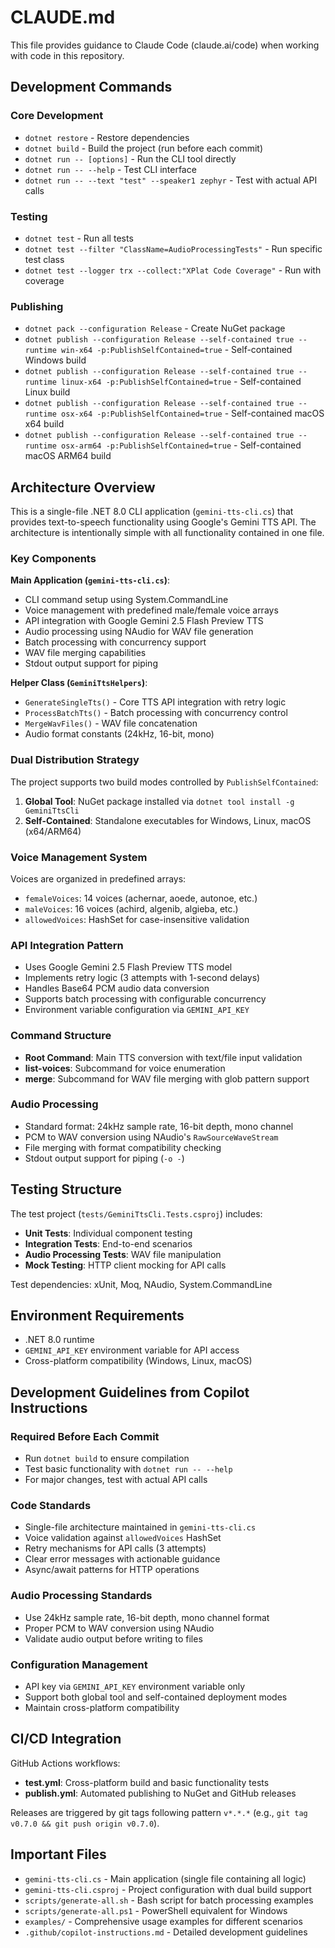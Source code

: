 # CLAUDE.md

This file provides guidance to Claude Code (claude.ai/code) when working with code in this repository.

## Development Commands

### Core Development
- `dotnet restore` - Restore dependencies
- `dotnet build` - Build the project (run before each commit)
- `dotnet run -- [options]` - Run the CLI tool directly
- `dotnet run -- --help` - Test CLI interface
- `dotnet run -- --text "test" --speaker1 zephyr` - Test with actual API calls

### Testing
- `dotnet test` - Run all tests
- `dotnet test --filter "ClassName=AudioProcessingTests"` - Run specific test class
- `dotnet test --logger trx --collect:"XPlat Code Coverage"` - Run with coverage

### Publishing
- `dotnet pack --configuration Release` - Create NuGet package
- `dotnet publish --configuration Release --self-contained true --runtime win-x64 -p:PublishSelfContained=true` - Self-contained Windows build
- `dotnet publish --configuration Release --self-contained true --runtime linux-x64 -p:PublishSelfContained=true` - Self-contained Linux build
- `dotnet publish --configuration Release --self-contained true --runtime osx-x64 -p:PublishSelfContained=true` - Self-contained macOS x64 build
- `dotnet publish --configuration Release --self-contained true --runtime osx-arm64 -p:PublishSelfContained=true` - Self-contained macOS ARM64 build

## Architecture Overview

This is a single-file .NET 8.0 CLI application (`gemini-tts-cli.cs`) that provides text-to-speech functionality using Google's Gemini TTS API. The architecture is intentionally simple with all functionality contained in one file.

### Key Components

**Main Application (`gemini-tts-cli.cs`)**:
- CLI command setup using System.CommandLine
- Voice management with predefined male/female voice arrays
- API integration with Google Gemini 2.5 Flash Preview TTS
- Audio processing using NAudio for WAV file generation
- Batch processing with concurrency support
- WAV file merging capabilities
- Stdout output support for piping

**Helper Class (`GeminiTtsHelpers`)**:
- `GenerateSingleTts()` - Core TTS API integration with retry logic
- `ProcessBatchTts()` - Batch processing with concurrency control
- `MergeWavFiles()` - WAV file concatenation
- Audio format constants (24kHz, 16-bit, mono)

### Dual Distribution Strategy

The project supports two build modes controlled by `PublishSelfContained`:
1. **Global Tool**: NuGet package installed via `dotnet tool install -g GeminiTtsCli`
2. **Self-Contained**: Standalone executables for Windows, Linux, macOS (x64/ARM64)

### Voice Management System

Voices are organized in predefined arrays:
- `femaleVoices`: 14 voices (achernar, aoede, autonoe, etc.)
- `maleVoices`: 16 voices (achird, algenib, algieba, etc.)
- `allowedVoices`: HashSet for case-insensitive validation

### API Integration Pattern

- Uses Google Gemini 2.5 Flash Preview TTS model
- Implements retry logic (3 attempts with 1-second delays)
- Handles Base64 PCM audio data conversion
- Supports batch processing with configurable concurrency
- Environment variable configuration via `GEMINI_API_KEY`

### Command Structure

- **Root Command**: Main TTS conversion with text/file input validation
- **list-voices**: Subcommand for voice enumeration
- **merge**: Subcommand for WAV file merging with glob pattern support

### Audio Processing

- Standard format: 24kHz sample rate, 16-bit depth, mono channel
- PCM to WAV conversion using NAudio's `RawSourceWaveStream`
- File merging with format compatibility checking
- Stdout output support for piping (`-o -`)

## Testing Structure

The test project (`tests/GeminiTtsCli.Tests.csproj`) includes:
- **Unit Tests**: Individual component testing
- **Integration Tests**: End-to-end scenarios
- **Audio Processing Tests**: WAV file manipulation
- **Mock Testing**: HTTP client mocking for API calls

Test dependencies: xUnit, Moq, NAudio, System.CommandLine

## Environment Requirements

- .NET 8.0 runtime
- `GEMINI_API_KEY` environment variable for API access
- Cross-platform compatibility (Windows, Linux, macOS)

## Development Guidelines from Copilot Instructions

### Required Before Each Commit
- Run `dotnet build` to ensure compilation
- Test basic functionality with `dotnet run -- --help`
- For major changes, test with actual API calls

### Code Standards
- Single-file architecture maintained in `gemini-tts-cli.cs`
- Voice validation against `allowedVoices` HashSet
- Retry mechanisms for API calls (3 attempts)
- Clear error messages with actionable guidance
- Async/await patterns for HTTP operations

### Audio Processing Standards
- Use 24kHz sample rate, 16-bit depth, mono channel format
- Proper PCM to WAV conversion using NAudio
- Validate audio output before writing to files

### Configuration Management
- API key via `GEMINI_API_KEY` environment variable only
- Support both global tool and self-contained deployment modes
- Maintain cross-platform compatibility

## CI/CD Integration

GitHub Actions workflows:
- **test.yml**: Cross-platform build and basic functionality tests
- **publish.yml**: Automated publishing to NuGet and GitHub releases

Releases are triggered by git tags following pattern `v*.*.*` (e.g., `git tag v0.7.0 && git push origin v0.7.0`).

## Important Files

- `gemini-tts-cli.cs` - Main application (single file containing all logic)
- `gemini-tts-cli.csproj` - Project configuration with dual build support
- `scripts/generate-all.sh` - Bash script for batch processing examples
- `scripts/generate-all.ps1` - PowerShell equivalent for Windows
- `examples/` - Comprehensive usage examples for different scenarios
- `.github/copilot-instructions.md` - Detailed development guidelines
